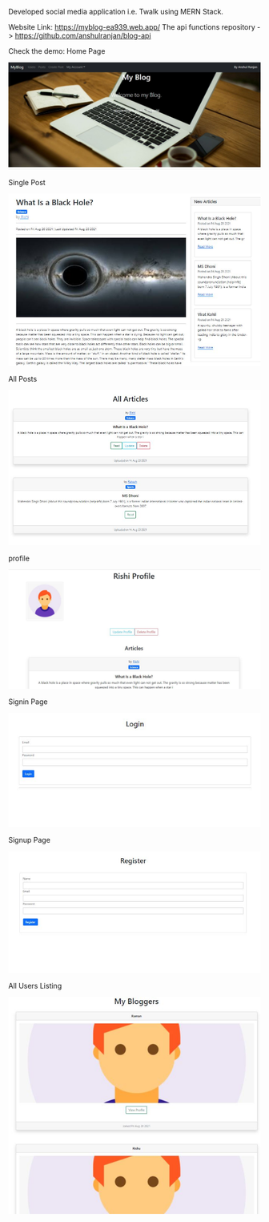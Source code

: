Developed social media application i.e. Twalk using MERN Stack.

Website Link: https://myblog-ea939.web.app/ The api functions repository -> https://github.com/anshulranjan/blog-api

Check the demo:
Home Page

![alt text](https://github.com/anshulranjan/Blog/blob/main/images/home.JPG?raw=true)

Single Post

![alt text](https://github.com/anshulranjan/Blog/blob/main/images/post.JPG?raw=true)

All Posts

![alt text](https://github.com/anshulranjan/Blog/blob/main/images/posts.JPG?raw=true)

profile

![alt text](https://github.com/anshulranjan/Blog/blob/main/images/profile.JPG?raw=true)

Signin Page

![alt text](https://github.com/anshulranjan/Blog/blob/main/images/signin.JPG?raw=true)

Signup Page

![alt text](https://github.com/anshulranjan/Blog/blob/main/images/signup.JPG?raw=true)

All Users Listing

![alt text](https://github.com/anshulranjan/Blog/blob/main/images/users.JPG?raw=true)

